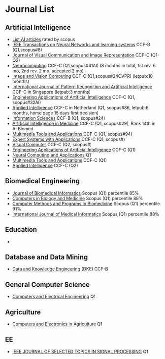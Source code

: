 # Journal List
## Artificial Intelligence 
- [List AI articles] rated by scopus
- [IEEE Transactions on Neural Networks and learning systems] CCF-B (Q1,scopus#8)
- [Journal of Visual Communication and Image Representation] CCF-C (Q1-Q2)
- [Neurocomputing] CCF-C (Q1,scopus#41AI) (8 months in total, 1st rev. 6 mo, 2nd rev. 2 mo. accepted 2 mo)
- [Image and Vision Computing] CCF-C (Q1,scopus#24CVPR) (letpub:10 months)
- [International Journal of Pattern Recognition and Artificial Intelligence] CCF-C in Singapore (letpub:3 months)
- [Engineering Applications of Artificial Intelligence] CCF-C (Q1, scopus#32AI)
- [Applied Intelligence] CCF-C in Netherland (Q1, scopus#86, letpub:6 months, home page 15 days first decision)
- [Information Sciences] CCF-B (Q1, scopus#24)
- [Artificial Intelligence in Medicine] CCF-C (Q1, scopus#29], Rank 14th in AI Biomed
- [Multimedia Tools and Applications] CCF-C (Q1, scopus#94)
- [Expert Systems with Applications] CCF-C (Q1, scopus#)
- [Visual Computer] CCF-C (Q2, scopus#)
- [Engineering Applications of Artificial Intelligence] CCF-C (Q1)
- [Neural Computing and Applications] Q1
- [Multimedia Tools and Applications] CCF-C (Q1)
- [Applied Intelligence] CCF-C (Q2)

## Biomedical Engineering
- [Journal of Biomedical Informatics] Scopus (Q1) percentile 85%
- [Computers in Biology and Medicine] Scopus (Q1) percentile 89%
- [Computer Methods and Programs in Biomedicine] Scopus (Q1) percentile 91%
- [International Journal of Medical Informatics] Scopus (Q1) percentile 88%

## Education
- 

## Database and Data Mining
- [Data and Knowledge Engineering] (DKE) CCF-B

## General Computer Science
- [Computers and Electrical Engineering] Q1

## Agriculture
- [Computers and Electronics in Agriculture] Q1

## EE
- [IEEE JOURNAL OF SELECTED TOPICS IN SIGNAL PROCESSING] Q1


[//]: # (Reference Set)

[List AI articles]:<https://www.scopus.com/sourceid/24807#tabs=1>

[Journal of Visual Communication and Image Representation]:<https://www.journals.elsevier.com/journal-of-visual-communication-and-image-representation>

 [IEEE Transactions on Neural Networks and learning systems]:<https://ieeexplore.ieee.org/xpl/RecentIssue.jsp?punumber=5962385>

[Neurocomputing]:<https://www.journals.elsevier.com/neurocomputing>

[Image and Vision Computing]:<https://www.sciencedirect.com/journal/image-and-vision-computing>

[International Journal of Pattern Recognition and Artificial Intelligence]:<https://www.worldscientific.com/worldscinet/ijprai>

[Applied Intelligence]:<https://www.springer.com/journal/10489/aims-and-scope>


[Information Sciences]:<https://www.sciencedirect.com/journal/information-sciences>

[Data and Knowledge Engineering ]: <https://www.journals.elsevier.com/data-and-knowledge-engineering>

[Artificial Intelligence in Medicine]: <https://www.sciencedirect.com/journal/artificial-intelligence-in-medicine> 

[Computers and Electrical Engineering]: <https://www.sciencedirect.com/journal/computers-and-electrical-engineering>

[Computers and Electronics in Agriculture]: <https://www.sciencedirect.com/journal/computers-and-electronics-in-agriculture>

[Multimedia Tools and Applications]: <https://www.springer.com/journal/11042>

[Expert Systems with Applications]: <https://www.sciencedirect.com/journal/expert-systems-with-applications>

[IEEE JOURNAL OF SELECTED TOPICS IN SIGNAL PROCESSING]: <https://ieeexplore.ieee.org/xpl/tocresult.jsp?isnumber=10050192&punumber=4200690>

[Visual Computer]: <https://link.springer.com/journal/371/volumes-and-issues>

[Engineering Applications of Artificial Intelligence]: <https://www.sciencedirect.com/journal/engineering-applications-of-artificial-intelligence>

[Neural Computing and Applications]: <https://www.springer.com/journal/521>

[Journal of Artificial Intelligence and Soft Computing Research]: <https://sciendo.com/journal/JAISCR>

[Multimedia Tools and Applications]: <https://www.springer.com/journal/11042>

[Applied Intelligence]: <https://link.springer.com/journal/10489>

[Journal of Biomedical Informatics]:<https://www.sciencedirect.com/journal/journal-of-biomedical-informatics>
[Computers in Biology and Medicine]:<https://www.sciencedirect.com/journal/computers-in-biology-and-medicine>
[Computer Methods and Programs in Biomedicine]:<https://www.sciencedirect.com/journal/computer-methods-and-programs-in-biomedicine>

[International Journal of Medical Informatics]:<https://www.sciencedirect.com/journal/international-journal-of-medical-informatics>
